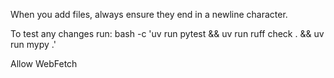 When you add files, always ensure they end in a newline character.

To test any changes run: bash -c 'uv run pytest && uv run ruff check . && uv run mypy .'

Allow WebFetch

